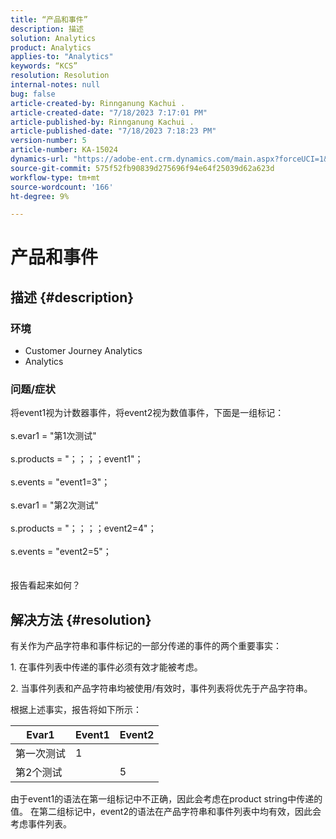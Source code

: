 ```yaml
---
title: “产品和事件”
description: 描述
solution: Analytics
product: Analytics
applies-to: "Analytics"
keywords: “KCS”
resolution: Resolution
internal-notes: null
bug: false
article-created-by: Rinnganung Kachui .
article-created-date: "7/18/2023 7:17:01 PM"
article-published-by: Rinnganung Kachui .
article-published-date: "7/18/2023 7:18:23 PM"
version-number: 5
article-number: KA-15024
dynamics-url: "https://adobe-ent.crm.dynamics.com/main.aspx?forceUCI=1&pagetype=entityrecord&etn=knowledgearticle&id=9448e8a6-9f25-ee11-9cbd-6045bd006b4b"
source-git-commit: 575f52fb90839d275696f94e64f25039d62a623d
workflow-type: tm+mt
source-wordcount: '166'
ht-degree: 9%

---
```


# 产品和事件

## 描述 {#description}


### <b>环境</b>

- Customer Journey Analytics
- Analytics




### <b>问题/症状</b>

将event1视为计数器事件，将event2视为数值事件，下面是一组标记：
<br><br>s.evar1 = &quot;第1次测试&quot;<br><br>s.products = &quot;；；；；event1&quot;；<br><br>s.events = &quot;event1=3&quot;；<br><br>s.evar1 = &quot;第2次测试&quot;<br><br>s.products = &quot;；；；；event2=4&quot;；<br><br>s.events = &quot;event2=5&quot;；
<br> <br><br>
报告看起来如何？


## 解决方法 {#resolution}


有关作为产品字符串和事件标记的一部分传递的事件的两个重要事实：

1. 在事件列表中传递的事件必须有效才能被考虑。

2. 当事件列表和产品字符串均被使用/有效时，事件列表将优先于产品字符串。

根据上述事实，报告将如下所示：


| Evar1 | Event1 | Event2 |
| --- | --- | --- |
| 第一次测试 | 1 |   |
| 第2个测试 |   | 5 |




由于event1的语法在第一组标记中不正确，因此会考虑在product string中传递的值。 在第二组标记中，event2的语法在产品字符串和事件列表中均有效，因此会考虑事件列表。
